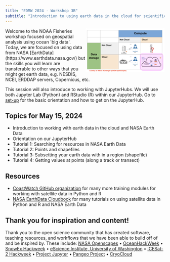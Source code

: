 ```yaml
---
title: "EDMW 2024 - Workshop 3B"
subtitle: "Introduction to using earth data in the cloud for scientific workflows"
---
```


<img src="images/cloud-overview.png" style="width:250px; float:right;">
Welcome to the NOAA Fisheries workshop focused on geospatial analysis using ocean 'big data'. Today, we are focused on using data from NASA [EarthData](https://www.earthdata.nasa.gov/) but the skills you will learn are transferable to other ways that you might get earth data, e.g. NESDIS, NCEI, ERDDAP servers, Copernicus, etc.

This session will also introduce to working with JupyterHubs. We will use both Jupyter Lab (Python) and RStudio (R) within our JupyterHub. Go to [set-up](setup.html) for the basic orientation and how to get on the JupyterHub.

## Topics for May 15, 2024

* Introduction to working with earth data in the cloud and NASA Earth Data
* Orientation on our JupyterHub
* Tutorial 1: Searching for resources in NASA Earth Data
* Tutorial 2: Points and shapefiles
* Tutorial 3: Subsetting your earth data with in a region (shapefile)
* Tutorial 4: Getting values at points (along a track or transect)

## Resources

* [CoastWatch GitHub organization](https://github.com/coastwatch-training) for many more training modules for working with satellite data in Python and R
* [NASA EarthData Cloudbook](https://nasa-openscapes.github.io/earthdata-cloud-cookbook/) for many tutorials on using satellite data in Python and R and NASA Earth Data

## Thank you for inspiration and content!

Thank you to the open science community that has created software, teaching resources, and workflows that we have been able to build off of and be inspired by. These include: 
[NASA Openscapes](https://nasa-openscapes.github.io) &bullet; 
[OceanHackWeek](https://oceanhackweek.org) &bullet; 
[SnowEx Hackweek](https://snowex.hackweek.io/) &bullet; 
[eScience Institute, University of Washington](https://guidebook.hackweek.io/intro.html) &bullet; 
[ICESat-2 Hackweek](https://icesat-2-2022.hackweek.io/) &bullet;
[Project Jupyter](https://jupyter.org/) &bullet; 
[Pangeo Project](https://pangeo.io/) &bullet; 
[CryoCloud](https://cryointhecloud.com/)
<br/><br/>



